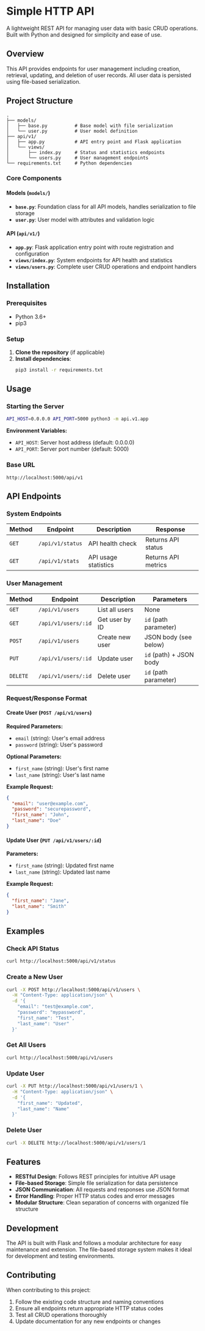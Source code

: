 # Simple HTTP API

A lightweight REST API for managing user data with basic CRUD operations. Built with Python and designed for simplicity and ease of use.

## Overview

This API provides endpoints for user management including creation, retrieval, updating, and deletion of user records. All user data is persisted using file-based serialization.

## Project Structure

```
.
├── models/
│   ├── base.py          # Base model with file serialization
│   └── user.py          # User model definition
├── api/v1/
│   ├── app.py           # API entry point and Flask application
│   └── views/
│       ├── index.py     # Status and statistics endpoints
│       └── users.py     # User management endpoints
└── requirements.txt     # Python dependencies
```

### Core Components

#### Models (`models/`)
- **`base.py`**: Foundation class for all API models, handles serialization to file storage
- **`user.py`**: User model with attributes and validation logic

#### API (`api/v1/`)
- **`app.py`**: Flask application entry point with route registration and configuration
- **`views/index.py`**: System endpoints for API health and statistics
- **`views/users.py`**: Complete user CRUD operations and endpoint handlers

## Installation

### Prerequisites
- Python 3.6+
- pip3

### Setup
1. **Clone the repository** (if applicable)
2. **Install dependencies**:
   ```bash
   pip3 install -r requirements.txt
   ```

## Usage

### Starting the Server
```bash
API_HOST=0.0.0.0 API_PORT=5000 python3 -m api.v1.app
```

**Environment Variables:**
- `API_HOST`: Server host address (default: 0.0.0.0)
- `API_PORT`: Server port number (default: 5000)

### Base URL
```
http://localhost:5000/api/v1
```

## API Endpoints

### System Endpoints
| Method | Endpoint | Description | Response |
|--------|----------|-------------|----------|
| `GET` | `/api/v1/status` | API health check | Returns API status |
| `GET` | `/api/v1/stats` | API usage statistics | Returns API metrics |

### User Management
| Method | Endpoint | Description | Parameters |
|--------|----------|-------------|------------|
| `GET` | `/api/v1/users` | List all users | None |
| `GET` | `/api/v1/users/:id` | Get user by ID | `id` (path parameter) |
| `POST` | `/api/v1/users` | Create new user | JSON body (see below) |
| `PUT` | `/api/v1/users/:id` | Update user | `id` (path) + JSON body |
| `DELETE` | `/api/v1/users/:id` | Delete user | `id` (path parameter) |

### Request/Response Format

#### Create User (`POST /api/v1/users`)
**Required Parameters:**
- `email` (string): User's email address
- `password` (string): User's password

**Optional Parameters:**
- `first_name` (string): User's first name
- `last_name` (string): User's last name

**Example Request:**
```json
{
  "email": "user@example.com",
  "password": "securepassword",
  "first_name": "John",
  "last_name": "Doe"
}
```

#### Update User (`PUT /api/v1/users/:id`)
**Parameters:**
- `first_name` (string): Updated first name
- `last_name` (string): Updated last name

**Example Request:**
```json
{
  "first_name": "Jane",
  "last_name": "Smith"
}
```

## Examples

### Check API Status
```bash
curl http://localhost:5000/api/v1/status
```

### Create a New User
```bash
curl -X POST http://localhost:5000/api/v1/users \
  -H "Content-Type: application/json" \
  -d '{
    "email": "test@example.com",
    "password": "mypassword",
    "first_name": "Test",
    "last_name": "User"
  }'
```

### Get All Users
```bash
curl http://localhost:5000/api/v1/users
```

### Update User
```bash
curl -X PUT http://localhost:5000/api/v1/users/1 \
  -H "Content-Type: application/json" \
  -d '{
    "first_name": "Updated",
    "last_name": "Name"
  }'
```

### Delete User
```bash
curl -X DELETE http://localhost:5000/api/v1/users/1
```

## Features

- **RESTful Design**: Follows REST principles for intuitive API usage
- **File-based Storage**: Simple file serialization for data persistence
- **JSON Communication**: All requests and responses use JSON format
- **Error Handling**: Proper HTTP status codes and error messages
- **Modular Structure**: Clean separation of concerns with organized file structure

## Development

The API is built with Flask and follows a modular architecture for easy maintenance and extension. The file-based storage system makes it ideal for development and testing environments.

## Contributing

When contributing to this project:
1. Follow the existing code structure and naming conventions
2. Ensure all endpoints return appropriate HTTP status codes
3. Test all CRUD operations thoroughly
4. Update documentation for any new endpoints or changes

